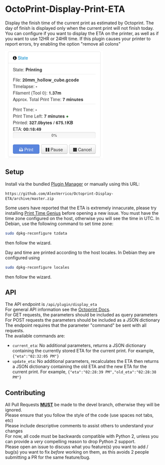 # OctoPrint-Display-Print-ETA

Display the finish time of the current print as estimated by Octoprint. The day of finish is displayed only when the current print will not finish today.
You can configure if you want to display the ETA on the printer, as well as if you want to use 12HR or 24HR time.
If this plugin causes your printer to report errors, try enabling the option "remove all colons"

![alt text](./extras/img/screenshot.png)

## Setup

Install via the bundled [Plugin Manager](https://github.com/foosel/OctoPrint/wiki/Plugin:-Plugin-Manager)
or manually using this URL:

    https://github.com/AlexVerrico/Octoprint-Display-ETA/archive/master.zip

Some users have reported that the ETA is extremely innacurate, please try installing [Print Time Genius](https://plugins.octoprint.org/plugins/PrintTimeGenius/) before opening a new issue.
You must have the time zone configured on the host, otherwise you will see the time in UTC.
In Debian, use the following command to set time zone:
```bash
sudo dpkg-reconfigure tzdata
```
then follow the wizard.

Day and time are printed according to the host locales.
In Debian they are configured using
```bash
sudo dpkg-reconfigure locales
```
then follow the wizard.

## API
The API endpoint is `/api/plugin/display_eta`<br/>
For general API information see the [Octoprint Docs](https://docs.octoprint.org/en/1.6.1/api/general.html). <br/>
For GET requests, the parameters should be included as query parameters<br/>
For POST requests the parameters should be included as a JSON dictionary<br/>
The endpoint requires that the parameter "command" be sent with all requests.<br/>
The available commands are:<br/>
- `current_eta`: No additional parameters, returns a JSON dictionary containing the currently stored ETA for the current print. For example, `{"eta":"02:32:05 PM"}`
- `update_eta`: No additional parameters, recalculates the ETA then returns a JSON dictionary containing the old ETA and the new ETA for the current print. For example, `{"eta":"02:28:39 PM","old_eta":"02:28:38 PM"}`

## Contributing

All Pull Requests **<u>MUST</u>** be made to the devel branch, otherwise they will be ignored.<br/>
Please ensure that you follow the style of the code (use spaces not tabs, etc)<br/>
Please include descriptive comments to assist others to understand your changes<br/>
For now, all code must be backwards compatible with Python 2, unless you can provide a _very_ compelling reason to drop Python 2 support.<br/>
Please open an issue to discuss what you feature(s) you want to add / bug(s) you want to fix _before_ working on them, as this avoids 2 people submitting a PR for the same feature/bug.
